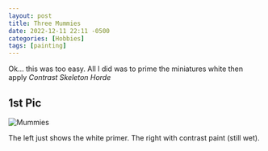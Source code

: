 ```yaml
---
layout: post
title: Three Mummies
date: 2022-12-11 22:11 -0500
categories: [Hobbies]
tags: [painting]
---
```


Ok... this was too easy. All I did was to prime the miniatures white then apply *Contrast Skeleton Horde*

## 1st Pic
![Mummies](https://i.imgur.com/HJeJv3D.jpg)

The left just shows the white primer. The right with contrast paint (still wet). 